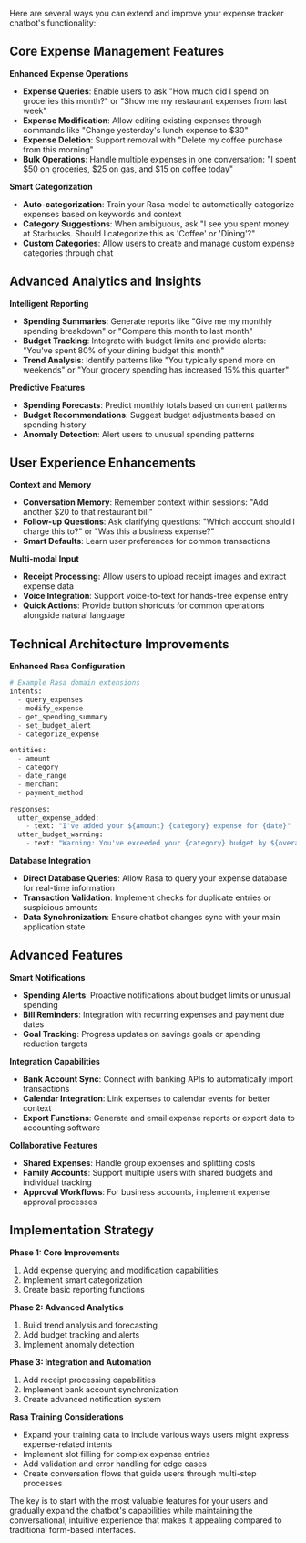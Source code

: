 Here are several ways you can extend and improve your expense tracker chatbot's functionality:

## Core Expense Management Features

**Enhanced Expense Operations**
- **Expense Queries**: Enable users to ask "How much did I spend on groceries this month?" or "Show me my restaurant expenses from last week"
- **Expense Modification**: Allow editing existing expenses through commands like "Change yesterday's lunch expense to $30"
- **Expense Deletion**: Support removal with "Delete my coffee purchase from this morning"
- **Bulk Operations**: Handle multiple expenses in one conversation: "I spent $50 on groceries, $25 on gas, and $15 on coffee today"

**Smart Categorization**
- **Auto-categorization**: Train your Rasa model to automatically categorize expenses based on keywords and context
- **Category Suggestions**: When ambiguous, ask "I see you spent money at Starbucks. Should I categorize this as 'Coffee' or 'Dining'?"
- **Custom Categories**: Allow users to create and manage custom expense categories through chat

## Advanced Analytics and Insights

**Intelligent Reporting**
- **Spending Summaries**: Generate reports like "Give me my monthly spending breakdown" or "Compare this month to last month"
- **Budget Tracking**: Integrate with budget limits and provide alerts: "You've spent 80% of your dining budget this month"
- **Trend Analysis**: Identify patterns like "You typically spend more on weekends" or "Your grocery spending has increased 15% this quarter"

**Predictive Features**
- **Spending Forecasts**: Predict monthly totals based on current patterns
- **Budget Recommendations**: Suggest budget adjustments based on spending history
- **Anomaly Detection**: Alert users to unusual spending patterns

## User Experience Enhancements

**Context and Memory**
- **Conversation Memory**: Remember context within sessions: "Add another $20 to that restaurant bill"
- **Follow-up Questions**: Ask clarifying questions: "Which account should I charge this to?" or "Was this a business expense?"
- **Smart Defaults**: Learn user preferences for common transactions

**Multi-modal Input**
- **Receipt Processing**: Allow users to upload receipt images and extract expense data
- **Voice Integration**: Support voice-to-text for hands-free expense entry
- **Quick Actions**: Provide button shortcuts for common operations alongside natural language

## Technical Architecture Improvements

**Enhanced Rasa Configuration**
```python
# Example Rasa domain extensions
intents:
  - query_expenses
  - modify_expense
  - get_spending_summary
  - set_budget_alert
  - categorize_expense

entities:
  - amount
  - category
  - date_range
  - merchant
  - payment_method

responses:
  utter_expense_added:
    - text: "I've added your ${amount} {category} expense for {date}"
  utter_budget_warning:
    - text: "Warning: You've exceeded your {category} budget by ${overage}"
```

**Database Integration**
- **Direct Database Queries**: Allow Rasa to query your expense database for real-time information
- **Transaction Validation**: Implement checks for duplicate entries or suspicious amounts
- **Data Synchronization**: Ensure chatbot changes sync with your main application state

## Advanced Features

**Smart Notifications**
- **Spending Alerts**: Proactive notifications about budget limits or unusual spending
- **Bill Reminders**: Integration with recurring expenses and payment due dates
- **Goal Tracking**: Progress updates on savings goals or spending reduction targets

**Integration Capabilities**
- **Bank Account Sync**: Connect with banking APIs to automatically import transactions
- **Calendar Integration**: Link expenses to calendar events for better context
- **Export Functions**: Generate and email expense reports or export data to accounting software

**Collaborative Features**
- **Shared Expenses**: Handle group expenses and splitting costs
- **Family Accounts**: Support multiple users with shared budgets and individual tracking
- **Approval Workflows**: For business accounts, implement expense approval processes

## Implementation Strategy

**Phase 1: Core Improvements**
1. Add expense querying and modification capabilities
2. Implement smart categorization
3. Create basic reporting functions

**Phase 2: Advanced Analytics**
1. Build trend analysis and forecasting
2. Add budget tracking and alerts
3. Implement anomaly detection

**Phase 3: Integration and Automation**
1. Add receipt processing capabilities
2. Implement bank account synchronization
3. Create advanced notification system

**Rasa Training Considerations**
- Expand your training data to include various ways users might express expense-related intents
- Implement slot filling for complex expense entries
- Add validation and error handling for edge cases
- Create conversation flows that guide users through multi-step processes

The key is to start with the most valuable features for your users and gradually expand the chatbot's capabilities while maintaining the conversational, intuitive experience that makes it appealing compared to traditional form-based interfaces.